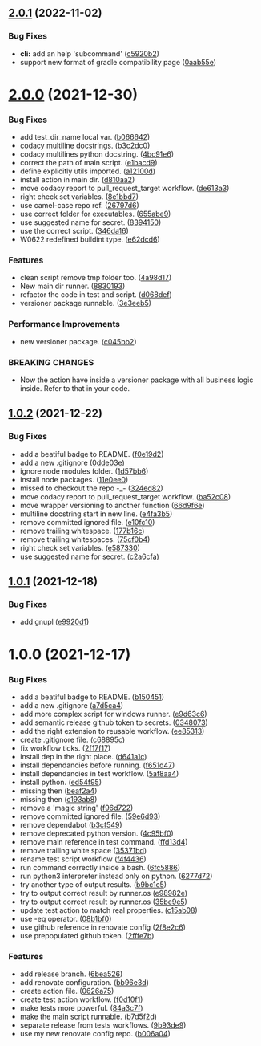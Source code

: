 ## [2.0.1](https://github.com/Daniele-Tentoni/java-version-action/compare/2.0.0...2.0.1) (2022-11-02)


### Bug Fixes

* **cli:** add an help 'subcommand' ([c5920b2](https://github.com/Daniele-Tentoni/java-version-action/commit/c5920b22d9c7fcbff77a0a62e9dac80279c4e850))
* support new format of gradle compatibility page ([0aab55e](https://github.com/Daniele-Tentoni/java-version-action/commit/0aab55efa17bc23e88a04d8d6992f526b79e258f))

# [2.0.0](https://github.com/Daniele-Tentoni/java-version-action/compare/1.0.2...2.0.0) (2021-12-30)


### Bug Fixes

* add test_dir_name local var. ([b066642](https://github.com/Daniele-Tentoni/java-version-action/commit/b0666427ac5877e86142e04357ee555cf3e9d06b))
* codacy multiline docstrings. ([b3c2dc0](https://github.com/Daniele-Tentoni/java-version-action/commit/b3c2dc0beb1e9bf50a7e7aa036e20ba1d8009720))
* codacy multilines python docstring. ([4bc91e6](https://github.com/Daniele-Tentoni/java-version-action/commit/4bc91e61941e0d1b5bb36695744b5c25ad167137))
* correct the path of main script. ([e1bacd9](https://github.com/Daniele-Tentoni/java-version-action/commit/e1bacd98e294cec9d7061591345a1aed58336259))
* define explicitly utils imported. ([a12100d](https://github.com/Daniele-Tentoni/java-version-action/commit/a12100d40ccabf32e75026ced0f39e87ddb763f1))
* install action in main dir. ([d810aa2](https://github.com/Daniele-Tentoni/java-version-action/commit/d810aa25dd3d864554c909f84a4c539aac65bf7e))
* move codacy report to pull_request_target workflow. ([de613a3](https://github.com/Daniele-Tentoni/java-version-action/commit/de613a37319a8e0ff82793f4039e556ef48a669d))
* right check set variables. ([8e1bbd7](https://github.com/Daniele-Tentoni/java-version-action/commit/8e1bbd7032f08c3576c715dc75365489153d654d))
* use camel-case repo ref. ([26797d6](https://github.com/Daniele-Tentoni/java-version-action/commit/26797d68539f0ad47933c3882d1ebc3aec36f644))
* use correct folder for executables. ([655abe9](https://github.com/Daniele-Tentoni/java-version-action/commit/655abe9d4cf89e61f80ad3b07b92519e477b9af7))
* use suggested name for secret. ([8394150](https://github.com/Daniele-Tentoni/java-version-action/commit/839415024f31817acca749809bae028bab79478c))
* use the correct script. ([346da16](https://github.com/Daniele-Tentoni/java-version-action/commit/346da163a3fe3c4140c6b57aae202fc3f881ffb3))
* W0622 redefined buildint type. ([e62dcd6](https://github.com/Daniele-Tentoni/java-version-action/commit/e62dcd60a2b921a33c36b59a0b3b2ead4ad4face))


### Features

* clean script remove tmp folder too. ([4a98d17](https://github.com/Daniele-Tentoni/java-version-action/commit/4a98d17e215e3cf4277be76fcd7a18cd062cd73a))
* New main dir runner. ([8830193](https://github.com/Daniele-Tentoni/java-version-action/commit/883019361ebfe0d9f4ec619ec7247950a22ae429))
* refactor the code in test and script. ([d068def](https://github.com/Daniele-Tentoni/java-version-action/commit/d068def8637e4274de58dcb412f275df9cc6a677))
* versioner package runnable. ([3e3eeb5](https://github.com/Daniele-Tentoni/java-version-action/commit/3e3eeb5f80c337109b69c1e24e2aab8694218492))


### Performance Improvements

* new versioner package. ([c045bb2](https://github.com/Daniele-Tentoni/java-version-action/commit/c045bb2e44e2e983687a7bcc48851511b2b8e70f))


### BREAKING CHANGES

* Now the action have inside a versioner package with all business logic inside. Refer to that in your code.

## [1.0.2](https://github.com/Daniele-Tentoni/java-version-action/compare/1.0.1...1.0.2) (2021-12-22)


### Bug Fixes

* add a beatiful badge to README. ([f0e19d2](https://github.com/Daniele-Tentoni/java-version-action/commit/f0e19d29d2d72d7d63e0468cd22940e8bebe651e))
* add a new .gitignore ([0dde03e](https://github.com/Daniele-Tentoni/java-version-action/commit/0dde03e501378e52e7c6bb0c51248e56410e66e8))
* ignore node modules folder. ([1d57bb6](https://github.com/Daniele-Tentoni/java-version-action/commit/1d57bb65afa0d70397abd8be66145edeb39c6733))
* install node packages. ([11e0ee0](https://github.com/Daniele-Tentoni/java-version-action/commit/11e0ee0b3288362c762f7d8be3a7777732d01022))
* missed to checkout the repo -_- ([324ed82](https://github.com/Daniele-Tentoni/java-version-action/commit/324ed820cd292e0e1fdf178662c508599146a271))
* move codacy report to pull_request_target workflow. ([ba52c08](https://github.com/Daniele-Tentoni/java-version-action/commit/ba52c08a8b36d7771adbe00164b4ce3d9588cb3d))
* move wrapper versioning to another function ([66d9f6e](https://github.com/Daniele-Tentoni/java-version-action/commit/66d9f6e39ca4514a20d6d7d11eea812d107644c4))
* multiline docstring start in new line. ([e4fa3b5](https://github.com/Daniele-Tentoni/java-version-action/commit/e4fa3b520d8f98acced60a6da3c4149052eb6939))
* remove committed ignored file. ([e10fc10](https://github.com/Daniele-Tentoni/java-version-action/commit/e10fc10659172ef70ce42556ff5315caf5ae5127))
* remove trailing whitespace. ([177b16c](https://github.com/Daniele-Tentoni/java-version-action/commit/177b16cc23a521240f77a524ce62473252f41b30))
* remove trailing whitespaces. ([75cf0b4](https://github.com/Daniele-Tentoni/java-version-action/commit/75cf0b402955c055e703b7ad2d448d3dab1be22f))
* right check set variables. ([e587330](https://github.com/Daniele-Tentoni/java-version-action/commit/e5873301aeea19edfebbce3bf9ca7b8a10faddb4))
* use suggested name for secret. ([c2a6cfa](https://github.com/Daniele-Tentoni/java-version-action/commit/c2a6cfa1ef94c4b3ce5621f8871c45710d7bf322))

## [1.0.1](https://github.com/Daniele-Tentoni/java-version-action/compare/1.0.0...1.0.1) (2021-12-18)


### Bug Fixes

* add gnupl ([e9920d1](https://github.com/Daniele-Tentoni/java-version-action/commit/e9920d1bb4012bc3a88c66598ecb85b19d9741ad))

# 1.0.0 (2021-12-17)


### Bug Fixes

* add a beatiful badge to README. ([b150451](https://github.com/Daniele-Tentoni/java-version-action/commit/b150451e88d749f3634fa3e59073f7fae9de2c61))
* add a new .gitignore ([a7d5ca4](https://github.com/Daniele-Tentoni/java-version-action/commit/a7d5ca4355dfe37395eef68a92447bb29cff1c56))
* add more complex script for windows runner. ([e9d63c6](https://github.com/Daniele-Tentoni/java-version-action/commit/e9d63c6eb902ef282eda0917fde47b5194fe334b))
* add semantic release github token to secrets. ([0348073](https://github.com/Daniele-Tentoni/java-version-action/commit/034807343ff33e52b9972e1fc3fe89195f4c9bf4))
* add the right extension to reusable workflow. ([ee85313](https://github.com/Daniele-Tentoni/java-version-action/commit/ee853134526325638c828966a4570c9c4654ac73))
* create .gitignore file. ([c68895c](https://github.com/Daniele-Tentoni/java-version-action/commit/c68895ce8b6437ff7cbd8f9d17001d03db1c72c2))
* fix workflow ticks. ([2f17f17](https://github.com/Daniele-Tentoni/java-version-action/commit/2f17f1717511173446e4838e714a0fa63ee8ef47))
* install dep in the right place. ([d641a1c](https://github.com/Daniele-Tentoni/java-version-action/commit/d641a1c6aaedddeb212444a1f7d11cb227be3130))
* install dependancies before running. ([f651d47](https://github.com/Daniele-Tentoni/java-version-action/commit/f651d47c3fbc9a78d065b8c7059279e8df9053a2))
* install dependancies in test workflow. ([5af8aa4](https://github.com/Daniele-Tentoni/java-version-action/commit/5af8aa4b6d3cbe4fbb42affc35fc5876dc3c68d8))
* install python. ([ed54f95](https://github.com/Daniele-Tentoni/java-version-action/commit/ed54f956ba16085db12b876b31d48b1e89687ca1))
* missing then ([beaf2a4](https://github.com/Daniele-Tentoni/java-version-action/commit/beaf2a4b526ed657c2307d30b408b9742719a8a5))
* missing then ([c193ab8](https://github.com/Daniele-Tentoni/java-version-action/commit/c193ab813fc44e366d5bb73869faee2f86373c1f))
* remove a 'magic string' ([f96d722](https://github.com/Daniele-Tentoni/java-version-action/commit/f96d7221c2018aab5da12a9a43146c59f2877d02))
* remove committed ignored file. ([59e6d93](https://github.com/Daniele-Tentoni/java-version-action/commit/59e6d9327ff485ed68d900f12d20b4bda076fc18))
* remove dependabot ([b3cf549](https://github.com/Daniele-Tentoni/java-version-action/commit/b3cf5493e8dc71299a4c83a418b94e95f27aeece))
* remove deprecated python version. ([4c95bf0](https://github.com/Daniele-Tentoni/java-version-action/commit/4c95bf0b3855151f5df5a95eb86139a9ad398932))
* remove main reference in test command. ([ffd13d4](https://github.com/Daniele-Tentoni/java-version-action/commit/ffd13d49a41de5b2d089860c20ce239056345351))
* remove trailing white space ([35371bd](https://github.com/Daniele-Tentoni/java-version-action/commit/35371bd62cc63979294cd6bfb4942678022a2047))
* rename test script workflow ([f4f4436](https://github.com/Daniele-Tentoni/java-version-action/commit/f4f44362d753353a8534f373f8e5db15256e87ae))
* run command correctly inside a bash. ([6fc5886](https://github.com/Daniele-Tentoni/java-version-action/commit/6fc588681e6984ef13aa267e319a309ce09c747c))
* run python3 interpreter instead only on python. ([6277d72](https://github.com/Daniele-Tentoni/java-version-action/commit/6277d726f2257301233fe92d0c00edca96304ab5))
* try another type of output results. ([b9bc1c5](https://github.com/Daniele-Tentoni/java-version-action/commit/b9bc1c5bcba91aa3312e6108fc2de6a8c2118efd))
* try to output correct result by runner.os ([e98982e](https://github.com/Daniele-Tentoni/java-version-action/commit/e98982e789f8a1572fbab6dd707cf647b9db8fe0))
* try to output correct result by runner.os ([35be9e5](https://github.com/Daniele-Tentoni/java-version-action/commit/35be9e52d3315e7b3781ca75bff4cc113d4b7519))
* update test action to match real properties. ([c15ab08](https://github.com/Daniele-Tentoni/java-version-action/commit/c15ab0858aaeeb564a7517821635b8c04a1ef84e))
* use -eq operator. ([08b1bf0](https://github.com/Daniele-Tentoni/java-version-action/commit/08b1bf0954b61a85e6c6618f46484f3e51863f38))
* use github reference in renovate config ([2f8e2c6](https://github.com/Daniele-Tentoni/java-version-action/commit/2f8e2c6400cf8912aa436c174b9e6e7aed39c01d))
* use prepopulated github token. ([2fffe7b](https://github.com/Daniele-Tentoni/java-version-action/commit/2fffe7b8b9de82cb60b7272ec44aced6dca0fce7))


### Features

* add release branch. ([6bea526](https://github.com/Daniele-Tentoni/java-version-action/commit/6bea5263adad848c877b8ecd14aa47932a8c9335))
* add renovate configuration. ([bb96e3d](https://github.com/Daniele-Tentoni/java-version-action/commit/bb96e3da3dd5f4e1df5d52caabad8af7093a7d18))
* create action file. ([0626a75](https://github.com/Daniele-Tentoni/java-version-action/commit/0626a75f772071aae9512ca46357bd9355e6b448))
* create test action workflow. ([f0d10f1](https://github.com/Daniele-Tentoni/java-version-action/commit/f0d10f158d7eb25830e2c510efbe9ce784945f5a))
* make tests more powerful. ([84a3c7f](https://github.com/Daniele-Tentoni/java-version-action/commit/84a3c7f0765b652eece41b78b0151058990e184d))
* make the main script runnable. ([b7d5f2d](https://github.com/Daniele-Tentoni/java-version-action/commit/b7d5f2d1689229db8b1d4a22a283bbd97d9562fb))
* separate release from tests workflows. ([9b93de9](https://github.com/Daniele-Tentoni/java-version-action/commit/9b93de9ec838cd64fb2b6a3fbd2246c72ad38e31))
* use my new renovate config repo. ([b006a04](https://github.com/Daniele-Tentoni/java-version-action/commit/b006a0455ce1d792993b691333cefaac92367a0d))
